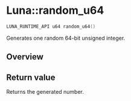 # Luna::random_u64

```c++
LUNA_RUNTIME_API u64 random_u64()
```

Generates one random 64-bit unsigned integer. 

## Overview


## Return value
Returns the generated number. 

